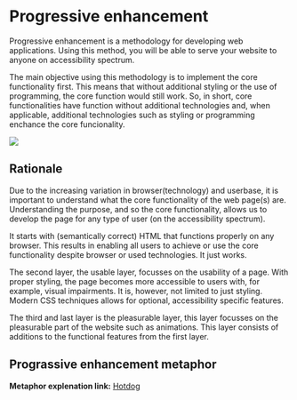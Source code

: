 # Progressive enhancement

Progressive enhancement is a methodology for developing web applications. Using this method, you will be able to serve your website to anyone on accessibility spectrum.

The main objective using this methodology is to implement the core functionality first. This means that without additional styling or the use of programming, the core function would still work. So, in short, core functionalities have function without additional technologies and, when applicable, additional technologies such as styling or programming enchance the core funcionality.

![](https://camo.githubusercontent.com/2c3c8a9256f83a67dad58bfe9df751a8ac2a6842ff210e7ceb921f1a5deb029a/68747470733a2f2f6d69726f2e6d656469756d2e636f6d2f6d61782f313430302f312a39316833534750766579553877316445546d6d3351412e676966)


## Rationale 
Due to the increasing variation in browser(technology) and userbase, it is important to understand what the core functionality of the web page(s) are. Understanding the purpose, and so the core functionality, allows us to develop the page for any type of user (on the accessibility spectrum). 

It starts with (semantically correct) HTML that functions properly on any browser. This results in enabling all users to achieve or use the core functionality despite browser or used technologies. It just works. 

The second layer, the usable layer, focusses on the usability of a page. With proper styling, the page becomes more accessible to users with, for example, visual impairments. It is, however, not limited to just styling. Modern CSS techniques allows for optional, accessibility specific features.

The third and last layer is the pleasurable layer, this layer focusses on the pleasurable part of the website such as animations. This layer consists of additions to the functional features from the first layer.


## Prograssive enhancement metaphor
**Metaphor explenation link:**
[Hotdog](https://github.com/sjagoori/pe/wiki/PE-metafoor---hotdog)
